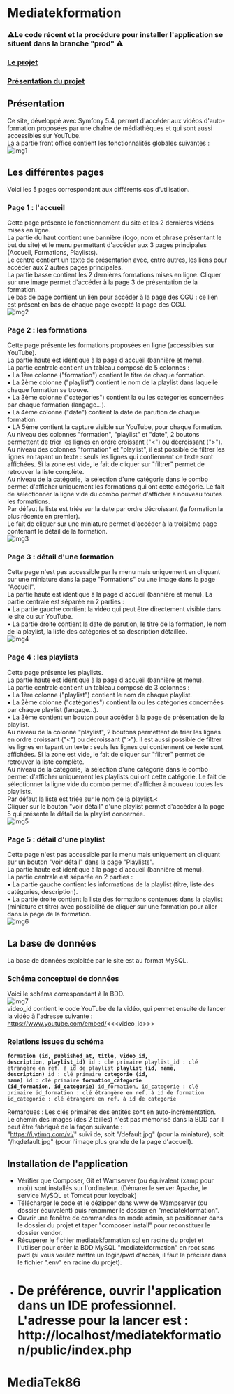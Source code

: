 # Mediatekformation

### ⚠️Le code récent et la procédure pour installer l'application se situent dans la branche "prod" ⚠️

### [Le projet](https://www.mediatekformation.site/)

### [Présentation du projet](https://r4ndomfriday.github.io/PortFolio/pages/mediatekFormation.html)

## Présentation

Ce site, développé avec Symfony 5.4, permet d'accéder aux vidéos d'auto-formation proposées par une chaîne de médiathèques et qui sont aussi accessibles sur YouTube.  
La a partie front office contient les fonctionnalités globales suivantes :  
![img1](https://github.com/CNED-SLAM/mediatekformation/assets/100127886/eed72688-c9e5-4509-ab44-7309d3e86041)

## Les différentes pages

Voici les 5 pages correspondant aux différents cas d’utilisation.

### Page 1 : l'accueil

Cette page présente le fonctionnement du site et les 2 dernières vidéos mises en ligne.  
La partie du haut contient une bannière (logo, nom et phrase présentant le but du site) et le menu permettant d'accéder aux 3 pages principales (Accueil, Formations, Playlists).  
Le centre contient un texte de présentation avec, entre autres, les liens pour accéder aux 2 autres pages principales.  
La partie basse contient les 2 dernières formations mises en ligne. Cliquer sur une image permet d'accéder à la page 3 de présentation de la formation.  
Le bas de page contient un lien pour accéder à la page des CGU : ce lien est présent en bas de chaque page excepté la page des CGU.<br>
![img2](https://github.com/CNED-SLAM/mediatekformation/assets/100127886/9168058b-7e21-4dc9-a6b8-d6299f5b16c9)

### Page 2 : les formations

Cette page présente les formations proposées en ligne (accessibles sur YouTube).<br>
La partie haute est identique à la page d'accueil (bannière et menu).<br>
La partie centrale contient un tableau composé de 5 colonnes :<br>
• La 1ère colonne ("formation") contient le titre de chaque formation.<br>
• La 2ème colonne ("playlist") contient le nom de la playlist dans laquelle chaque formation se trouve.<br>
• La 3ème colonne ("catégories") contient la ou les catégories concernées par chaque formation (langage…).<br>
• La 4ème colonne ("date") contient la date de parution de chaque formation.<br>
• LA 5ème contient la capture visible sur YouTube, pour chaque formation.<br>
Au niveau des colonnes "formation", "playlist" et "date", 2 boutons permettent de trier les lignes en ordre croissant ("<") ou décroissant (">").  
Au niveau des colonnes "formation" et "playlist", il est possible de filtrer les lignes en tapant un texte : seuls les lignes qui contiennent ce texte sont affichées. Si la zone est vide, le fait de cliquer sur "filtrer" permet de retrouver la liste complète.  
Au niveau de la catégorie, la sélection d'une catégorie dans le combo permet d'afficher uniquement les formations qui ont cette catégorie. Le fait de sélectionner la ligne vide du combo permet d'afficher à nouveau toutes les formations.<br>
Par défaut la liste est triée sur la date par ordre décroissant (la formation la plus récente en premier).<br>
Le fait de cliquer sur une miniature permet d'accéder à la troisième page contenant le détail de la formation.<br>
![img3](https://github.com/CNED-SLAM/mediatekformation/assets/100127886/6744b340-b6a2-41cb-ae43-18b4ba86f29e)

### Page 3 : détail d'une formation

Cette page n'est pas accessible par le menu mais uniquement en cliquant sur une miniature dans la page "Formations" ou une image dans la page "Accueil".  
La partie haute est identique à la page d'accueil (bannière et menu).
La partie centrale est séparée en 2 parties :  
• La partie gauche contient la vidéo qui peut être directement visible dans le site ou sur YouTube.<br>
• La partie droite contient la date de parution, le titre de la formation, le nom de la playlist, la liste des catégories et sa description détaillée.  
![img4](https://github.com/CNED-SLAM/mediatekformation/assets/100127886/6c8b31ef-b650-4b69-8cf9-fbca8f340cde)

### Page 4 : les playlists

Cette page présente les playlists.  
La partie haute est identique à la page d'accueil (bannière et menu).  
La partie centrale contient un tableau composé de 3 colonnes :  
• La 1ère colonne ("playlist") contient le nom de chaque playlist.  
• La 2ème colonne ("catégories") contient la ou les catégories concernées par chaque playlist (langage…).  
• La 3ème contient un bouton pour accéder à la page de présentation de la playlist.  
Au niveau de la colonne "playlist", 2 boutons permettent de trier les lignes en ordre croissant ("<") ou décroissant (">"). Il est aussi possible de filtrer les lignes en tapant un texte : seuls les lignes qui contiennent ce texte sont affichées. Si la zone est vide, le fait de cliquer sur "filtrer" permet de retrouver la liste complète.  
Au niveau de la catégorie, la sélection d'une catégorie dans le combo permet d'afficher uniquement les playlists qui ont cette catégorie. Le fait de sélectionner la ligne vide du combo permet d'afficher à nouveau toutes les playlists.  
Par défaut la liste est triée sur le nom de la playlist.<  
Cliquer sur le bouton "voir détail" d'une playlist permet d'accéder à la page 5 qui présente le détail de la playlist concernée.  
![img5](https://github.com/CNED-SLAM/mediatekformation/assets/100127886/83e4a279-3882-46d2-a7d8-b1b511c184b7)

### Page 5 : détail d'une playlist

Cette page n'est pas accessible par le menu mais uniquement en cliquant sur un bouton "voir détail" dans la page "Playlists".  
La partie haute est identique à la page d'accueil (bannière et menu).  
La partie centrale est séparée en 2 parties :  
• La partie gauche contient les informations de la playlist (titre, liste des catégories, description).  
• La partie droite contient la liste des formations contenues dans la playlist (miniature et titre) avec possibilité de cliquer sur une formation pour aller dans la page de la formation.  
![img6](https://github.com/CNED-SLAM/mediatekformation/assets/100127886/f72a1d0f-fcc7-4fea-bf91-5a3f301e96db)

## La base de données

La base de données exploitée par le site est au format MySQL.

### Schéma conceptuel de données

Voici le schéma correspondant à la BDD.  
![img7](https://github.com/CNED-SLAM/mediatekformation/assets/100127886/1f1f4c83-5955-4ae9-b2f2-a030055c1d3f)
<br>video_id contient le code YouTube de la vidéo, qui permet ensuite de lancer la vidéo à l'adresse suivante :<br>
https://www.youtube.com/embed/<<<video_id>>>

### Relations issues du schéma

<code><strong>formation (id, published_at, title, video_id, description, playlist_id)</strong>
id : clé primaire
playlist_id : clé étrangère en ref. à id de playlist
<strong>playlist (id, name, description)</strong>
id : clé primaire
<strong>categorie (id, name)</strong>
id : clé primaire
<strong>formation_categorie (id_formation, id_categorie)</strong>
id_formation, id_categorie : clé primaire
id_formation : clé étrangère en ref. à id de formation
id_categorie : clé étrangère en ref. à id de categorie</code>

Remarques :
Les clés primaires des entités sont en auto-incrémentation.  
Le chemin des images (des 2 tailles) n'est pas mémorisé dans la BDD car il peut être fabriqué de la façon suivante :  
"https://i.ytimg.com/vi/" suivi de, soit "/default.jpg" (pour la miniature), soit "/hqdefault.jpg" (pour l'image plus grande de la page d'accueil).

## Installation de l'application

- Vérifier que Composer, Git et Wamserver (ou équivalent (xamp pour moi)) sont installés sur l'ordinateur. (Démarer le server Apache, le service MySQL et Tomcat pour keycloak)
- Télécharger le code et le dézipper dans www de Wampserver (ou dossier équivalent) puis renommer le dossier en "mediatekformation".
- Ouvrir une fenêtre de commandes en mode admin, se positionner dans le dossier du projet et taper "composer install" pour reconstituer le dossier vendor.
- Récupérer le fichier mediatekformation.sql en racine du projet et l'utiliser pour créer la BDD MySQL "mediatekformation" en root sans pwd (si vous voulez mettre un login/pwd d'accès, il faut le préciser dans le fichier ".env" en racine du projet).
- # De préférence, ouvrir l'application dans un IDE professionnel. L'adresse pour la lancer est : http://localhost/mediatekformation/public/index.php

# MediaTek86

